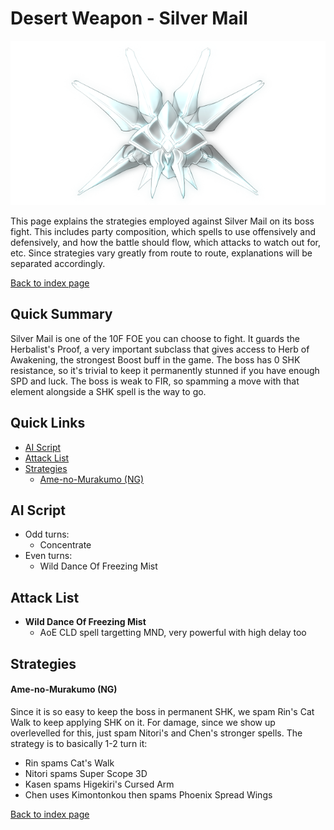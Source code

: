 # Desert Weapon - Silver Mail

![](img/silvermail.png)

This page explains the strategies employed against Silver Mail on its boss fight. This includes party composition, which spells to use offensively and defensively, and how the battle should flow, which attacks to watch out for, etc. Since strategies vary greatly from route to route, explanations will be separated accordingly.

[Back to index page](../index.md)

## Quick Summary

Silver Mail is one of the 10F FOE you can choose to fight. It guards the Herbalist's Proof, a very important subclass that gives access to Herb of Awakening, the strongest Boost buff in the game. The boss has 0 SHK resistance, so it's trivial to keep it permanently stunned if you have enough SPD and luck. The boss is weak to FIR, so spamming a move with that element alongside a SHK spell is the way to go.

## Quick Links
* [AI Script](#script)
* [Attack List](#attacks)
* [Strategies](#strats)
	* [Ame-no-Murakumo (NG)](#ng-murakumo)

## <a id="script"></a>AI Script

* Odd turns:
	* Concentrate
* Even turns:
	* Wild Dance Of Freezing Mist

## <a id="attacks"></a>Attack List

* **Wild Dance Of Freezing Mist**
	* AoE CLD spell targetting MND, very powerful with high delay too

## <a id="strats"></a>Strategies

#### <a id="ng-murakumo"></a>Ame-no-Murakumo (NG)

Since it is so easy to keep the boss in permanent SHK, we spam Rin's Cat Walk to keep applying SHK on it. For damage, since we show up overlevelled for this, just spam Nitori's and Chen's stronger spells. The strategy is to basically 1-2 turn it:

* Rin spams Cat's Walk
* Nitori spams Super Scope 3D
* Kasen spams Higekiri's Cursed Arm
* Chen uses Kimontonkou then spams Phoenix Spread Wings

[Back to index page](../index.md)
